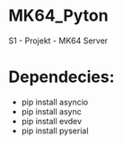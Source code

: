 # MK64_Pyton
S1 - Projekt - MK64 Server

# Dependecies:

* pip install asyncio
* pip install async
* pip install evdev
* pip install pyserial